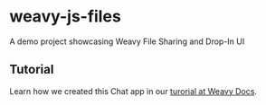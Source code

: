 # weavy-js-files
A demo project showcasing Weavy File Sharing and Drop-In UI 

## Tutorial
Learn how we created this Chat app in our [turorial at Weavy Docs](https://www.weavy.com/docs/files/javascript/introduction).
